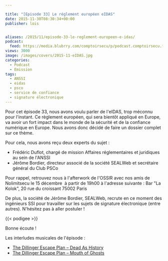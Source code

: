 ```yaml
---

title: "[Episode 33] Le réglement européen eIDAS"
date: 2015-11-30T08:30:34+00:00
publisher: lois


aliases: /2015/11/episode-33-le-reglement-europeen-e-idas/
podcast:
  feed: https://media.blubrry.com/comptoirsecu/p/podcast.comptoirsecu.fr/CSEC.EP33.2015-11-30.EIDAS.mp3
views: 3000
image: /images/covers/2015-11-eIDAS.jpg
categories:
  - Podcast
  - Emission
tags:
  - ANSSI
  - eidas
  - psco
  - service de confiance
  - signature électronique
---
```



Pour cet épisode 33, nous avons voulu parler de l'eIDAS, trop méconnu pour l'instant. Ce règlement européen, qui sera bientôt appliqué en Europe, va avoir un fort impact dans le monde de la sécurité et de la confiance numérique en Europe. Nous avons donc décidé de faire un dossier complet sur ce thème.

Pour cela, nous avons reçu deux experts du sujet :

  * Frédéric Duflot, chargé de mission Affaires réglementaires et juridiques au sein de l'ANSSI
  * Jérôme Bordier, directeur associé de la société SEALWeb et secrétaire général du Club PSCo

Pour rappel, retrouvez nous à l'afterwork de l'OSSIR avec nos amis de Nolimitsecu le 15 décembre  à partir de 19h00 à l'adresse suivante : Bar "La Kolok", 20 rue du croissant 75002 Paris

De plus, la société de Jérôme Bordier, SEALWeb, recrute en ce moment des ingénieurs SSI pour travailler sur les sujets de signature électronique (entre autres). N'hésitez pas à aller postuler !


{{< podigee >}}

Bonne écoute !

Les interludes musicales de l'épisode :

  * [The Dillinger Escape Plan – Dead As History](http://www.dillingerescapeplan.org/content/ire-works)
  * [The Dillinger Escape Plan – Mouth of Ghosts](http://www.dillingerescapeplan.org/content/ire-works)
